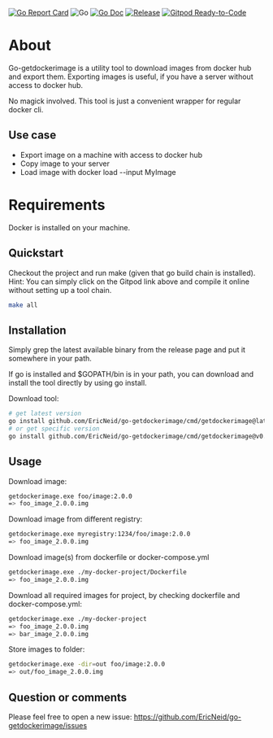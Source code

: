 <!--
SPDX-FileCopyrightText: 2021 Eric Neidhardt
SPDX-License-Identifier: CC-BY-4.0
-->
<!-- markdownlint-disable MD022 MD032 MD024-->
<!-- markdownlint-disable MD041-->
[![Go Report Card](https://goreportcard.com/badge/github.com/EricNeid/go-getdockerimage?style=flat-square)](https://goreportcard.com/report/github.com/EricNeid/go-getdockerimage)
![Go](https://github.com/EricNeid/go-getdockerimage/workflows/Go/badge.svg)
[![Go Doc](https://img.shields.io/badge/godoc-reference-blue.svg?style=flat-square)](http://godoc.org/github.com/EricNeid/go-getdockerimage)
[![Release](https://img.shields.io/github/release/EricNeid/go-getdockerimage.svg?style=flat-square)](https://github.com/EricNeid/go-getdockerimage/releases/latest)
[![Gitpod Ready-to-Code](https://img.shields.io/badge/Gitpod-Ready--to--Code-blue?logo=gitpod)](https://gitpod.io/#https://github.com/EricNeid/go-getdockerimage)

# About

Go-getdockerimage is a utility tool to download images from docker hub and export them.
Exporting images is useful, if you have a server without access to docker hub.

No magick involved. This tool is just a convenient wrapper for regular docker cli.

## Use case

* Export image on a machine with access to docker hub
* Copy image to your server
* Load image with docker load --input MyImage

# Requirements

Docker is installed on your machine.

## Quickstart

Checkout the project and run make (given that go build chain is installed).
Hint: You can simply click on the Gitpod link above and compile it online without setting up a tool chain.

```bash
make all
```

## Installation

Simply grep the latest available binary from the release page and put it somewhere in your path.

If go is installed and $GOPATH/bin is in your path, you can download and install the tool directly
by using go install.

Download tool:

```bash
# get latest version
go install github.com/EricNeid/go-getdockerimage/cmd/getdockerimage@latest
# or get specific version
go install github.com/EricNeid/go-getdockerimage/cmd/getdockerimage@v0.6.0
```

## Usage

Download image:

```bash
getdockerimage.exe foo/image:2.0.0
=> foo_image_2.0.0.img
```

Download image from different registry:

```bash
getdockerimage.exe myregistry:1234/foo/image:2.0.0
=> foo_image_2.0.0.img
```

Download image(s) from dockerfile or docker-compose.yml

```bash
getdockerimage.exe ./my-docker-project/Dockerfile
=> foo_image_2.0.0.img
```

Download all required images for project, by checking dockerfile and docker-compose.yml:

```bash
getdockerimage.exe ./my-docker-project
=> foo_image_2.0.0.img
=> bar_image_2.0.0.img
```

Store images to folder:

```bash
getdockerimage.exe -dir=out foo/image:2.0.0
=> out/foo_image_2.0.0.img
```

## Question or comments

Please feel free to open a new issue:
<https://github.com/EricNeid/go-getdockerimage/issues>
